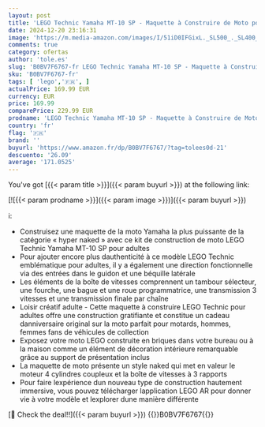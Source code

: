 ```yaml
---
layout: post
title: 'LEGO Technic Yamaha MT-10 SP - Maquette à Construire de Moto pour Adultes - Modélisme Authentique avec Moteur 4 Cylindres et Direction Fonctionnelle - Idée Cadeau Hommes et Femmes 42159'
date: 2024-12-20 23:16:31
image: 'https://m.media-amazon.com/images/I/51iD0IFGixL._SL500_._SL400_.jpg'
comments: true
category: ofertas
author: 'tole.es'
slug: 'B0BV7F6767-fr LEGO Technic Yamaha MT-10 SP - Maquette à Construire de...'
sku: 'B0BV7F6767-fr'
tags: [ 'lego','🇫🇷', ]
actualPrice: 169.99 EUR
currency: EUR
price: 169.99
comparePrice: 229.99 EUR
prodname: 'LEGO Technic Yamaha MT-10 SP - Maquette à Construire de Moto pour Adultes - Modélisme Authentique avec Moteur 4 Cylindres et Direction Fonctionnelle - Idée Cadeau Hommes et Femmes 42159'
country: 'fr'
flag: '🇫🇷'
brand: ''
buyurl: 'https://www.amazon.fr/dp/B0BV7F6767/?tag=tolees0d-21'
descuento: '26.09'
average: '171.0525'
---
```


You've got [{{< param title >}}]({{< param buyurl >}}) at the following link:

[![{{< param prodname >}}]({{< param image >}})]({{< param buyurl >}})

ℹ️:

- Construisez une maquette de la moto Yamaha la plus puissante de la catégorie « hyper naked » avec ce kit de construction de moto LEGO Technic Yamaha MT-10 SP pour adultes
- Pour ajouter encore plus dauthenticité à ce modèle LEGO Technic emblématique pour adultes, il y a également une direction fonctionnelle via des entrées dans le guidon et une béquille latérale
- Les éléments de la boîte de vitesses comprennent un tambour sélecteur, une fourche, une bague et une roue programmatrice, une transmission 3 vitesses et une transmission finale par chaîne
- Loisir créatif adulte - Cette maquette à construire LEGO Technic pour adultes offre une construction gratifiante et constitue un cadeau danniversaire original sur la moto parfait pour motards, hommes, femmes fans de véhicules de collection
- Exposez votre moto LEGO construite en briques dans votre bureau ou à la maison comme un élément de décoration intérieure remarquable grâce au support de présentation inclus
- La maquette de moto présente un style naked qui met en valeur le moteur 4 cylindres coupleux et la boîte de vitesses à 3 rapports
- Pour faire lexpérience dun nouveau type de construction hautement immersive, vous pouvez télécharger lapplication LEGO AR pour donner vie à votre modèle et lexplorer dune manière différente

[🛒 Check the deal!!]({{< param buyurl >}})
{{<world>}}B0BV7F6767{{</world>}}
